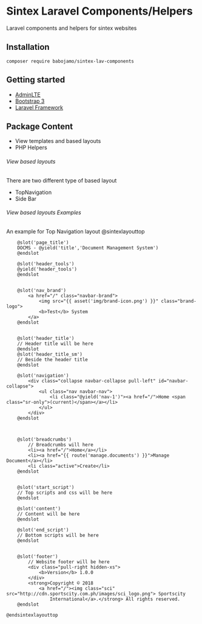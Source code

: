 # Sintex Laravel Components/Helpers
Laravel components and helpers for sintex websites

## Installation
    composer require babojamo/sintex-lav-components

## Getting started
- [AdminLTE](https://adminlte.io/)
- [Bootstrap 3](https://getbootstrap.com/)
- [Laravel Framework](https://laravel.com/)

## Package Content
- View templates and based layouts
- PHP Helpers
###### View based layouts
There are two different type of based layout
- TopNavigation
- Side Bar

###### View based layouts Examples
An example for Top Navigation layout
    @sintexlayouttop

        @slot('page_title')
        DOCMS - @yield('title','Document Management System')
        @endslot

        @slot('header_tools')
        @yield('header_tools')
        @endslot


        @slot('nav_brand')
            <a href="/" class="navbar-brand">
                <img src="{{ asset('img/brand-icon.png') }}" class="brand-logo">
                <b>Test</b> System
            </a>
        @endslot


        @slot('header_title')
        // Header title will be here
        @endslot
        @slot('header_title_sm')
        // Beside the header title
        @endslot

        @slot('navigation')
            <div class="collapse navbar-collapse pull-left" id="navbar-collapse">
                <ul class="nav navbar-nav">
                    <li class="@yield('nav-1')"><a href="/">Home <span class="sr-only">(current)</span></a></li>
                </ul>
            </div>
        @endslot



        @slot('breadcrumbs')
            // Breadcrumbs will here
            <li><a href="/">Home</a></li>
            <li><a href="{{ route('manage.documents') }}">Manage Document</a></li>
            <li class="active">Create</li>
        @endslot


        @slot('start_script')
        // Top scripts and css will be here
        @endslot

        @slot('content')
        // Content will be here
        @endslot

        @slot('end_script')
        // Bottom scripts will be here
        @endslot


        @slot('footer')
            // Website footer will be here
            <div class="pull-right hidden-xs">
                <b>Version</b> 1.0.0
            </div>
            <strong>Copyright © 2018
                <a href="/"><img class="sci" src="http://cdn.sportscity.com.ph/images/sci_logo.png"> Sportscity
                    International</a>.</strong> All rights reserved.
        @endslot

    @endsintexlayouttop
